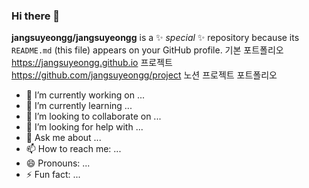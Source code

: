 ### Hi there 👋

**jangsuyeongg/jangsuyeongg** is a ✨ _special_ ✨ repository because its `README.md` (this file) appears on your GitHub profile.
기본 포트폴리오 https://jangsuyeongg.github.io
프로젝트 https://github.com/jangsuyeongg/project
노션 프로젝트 포트폴리오 

- 🔭 I’m currently working on ...
- 🌱 I’m currently learning ...
- 👯 I’m looking to collaborate on ...
- 🤔 I’m looking for help with ...
- 💬 Ask me about ...
- 📫 How to reach me: ...
- 😄 Pronouns: ...
- ⚡ Fun fact: ...

